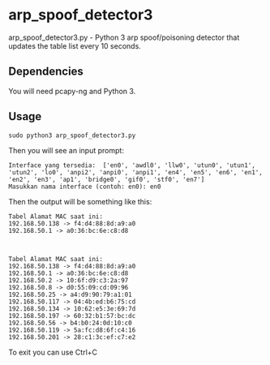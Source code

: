 # arp_spoof_detector3
arp_spoof_detector3.py - Python 3 arp spoof/poisoning detector that updates the table list every 10 seconds.

## Dependencies
You will need pcapy-ng and Python 3.

## Usage

```
sudo python3 arp_spoof_detector3.py
```

Then you will see an input prompt:

```
Interface yang tersedia:  ['en0', 'awdl0', 'llw0', 'utun0', 'utun1', 'utun2', 'lo0', 'anpi2', 'anpi0', 'anpi1', 'en4', 'en5', 'en6', 'en1', 'en2', 'en3', 'ap1', 'bridge0', 'gif0', 'stf0', 'en7']
Masukkan nama interface (contoh: en0): en0
```

Then the output will be something like this:

```
Tabel Alamat MAC saat ini:
192.168.50.138 -> f4:d4:88:8d:a9:a0
192.168.50.1 -> a0:36:bc:6e:c8:d8



Tabel Alamat MAC saat ini:
192.168.50.138 -> f4:d4:88:8d:a9:a0
192.168.50.1 -> a0:36:bc:6e:c8:d8
192.168.50.2 -> 10:6f:d9:c3:2a:97
192.168.50.8 -> d0:55:09:cd:09:96
192.168.50.25 -> a4:d9:90:79:a1:01
192.168.50.117 -> 04:4b:ed:b6:75:cd
192.168.50.134 -> 10:62:e5:3e:69:7d
192.168.50.197 -> 60:32:b1:57:bc:dc
192.168.50.56 -> b4:b0:24:0d:10:c0
192.168.50.119 -> 5a:fc:d8:6f:c4:16
192.168.50.201 -> 28:c1:3c:ef:c7:e2
```

To exit you can use Ctrl+C
